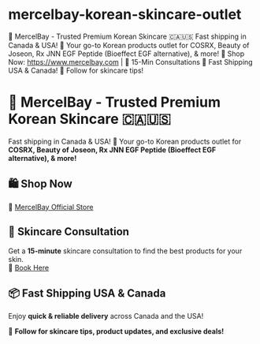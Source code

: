 # mercelbay-korean-skincare-outlet
🚀 MercelBay - Trusted Premium Korean Skincare 🇨🇦🇺🇸    Fast shipping in Canada &amp; USA! 🌟 Your go-to Korean products outlet for COSRX, Beauty of Joseon, Rx JNN EGF Peptide (Bioeffect EGF alternative), &amp; more!    🔗 Shop Now: https://www.mercelbay.com | 📌 15-Min Consultations   📍 Fast Shipping USA &amp; Canada! 💬 Follow for skincare tips!
# 🚀 MercelBay - Trusted Premium Korean Skincare 🇨🇦🇺🇸  

Fast shipping in Canada & USA! 🌟 Your go-to Korean products outlet for **COSRX, Beauty of Joseon, Rx JNN EGF Peptide (Bioeffect EGF alternative), & more!**  

## 🛍 Shop Now  
🔗 [MercelBay Official Store](https://www.mercelbay.com)  

## 📌 Skincare Consultation  
Get a **15-minute** skincare consultation to find the best products for your skin.  
🔗 [Book Here](https://www.mercelbay.com/appointments)  

## 📦 Fast Shipping USA & Canada  
Enjoy **quick & reliable delivery** across Canada and the USA!  

💬 **Follow for skincare tips, product updates, and exclusive deals!**  
